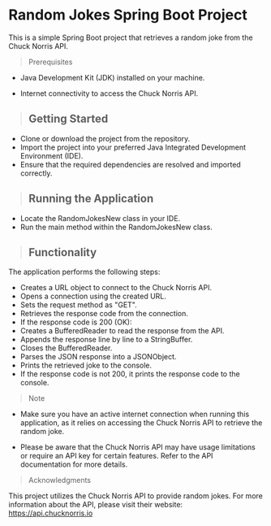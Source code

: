 # Random Jokes Spring Boot Project
This is a simple Spring Boot project that retrieves a random joke from the Chuck Norris API.

>Prerequisites

* Java Development Kit (JDK) installed on your machine.

* Internet connectivity to access the Chuck Norris API.

>## Getting Started

* Clone or download the project from the repository.
* Import the project into your preferred Java Integrated Development Environment (IDE).
* Ensure that the required dependencies are resolved and imported correctly.
>## Running the Application
* Locate the RandomJokesNew class in your IDE.
* Run the main method within the RandomJokesNew class.
>## Functionality
The application performs the following steps:

* Creates a URL object to connect to the Chuck Norris API.
* Opens a connection using the created URL.
* Sets the request method as "GET".
* Retrieves the response code from the connection.
* If the response code is 200 (OK):
* Creates a BufferedReader to read the response from the API.
* Appends the response line by line to a StringBuffer.
* Closes the BufferedReader.
* Parses the JSON response into a JSONObject.
* Prints the retrieved joke to the console.
* If the response code is not 200, it prints the response code to the console.
>Note

* Make sure you have an active internet connection when running this application, as it relies on accessing the Chuck Norris API to retrieve the random joke.

* Please be aware that the Chuck Norris API may have usage limitations or require an API key for certain features. Refer to the API documentation for more details.

>Acknowledgments

This project utilizes the Chuck Norris API to provide random jokes. For more information about the API, please visit their website: https://api.chucknorris.io
